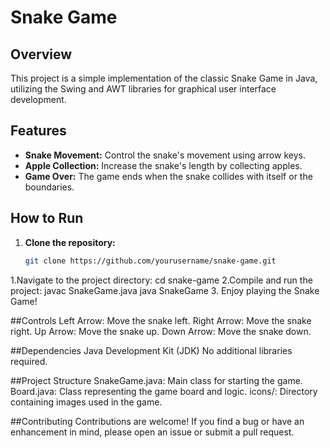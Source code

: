 # Snake Game

## Overview

This project is a simple implementation of the classic Snake Game in Java, utilizing the Swing and AWT libraries for graphical user interface development.

## Features

- **Snake Movement:** Control the snake's movement using arrow keys.
- **Apple Collection:** Increase the snake's length by collecting apples.
- **Game Over:** The game ends when the snake collides with itself or the boundaries.

## How to Run

1. **Clone the repository:**
   ```bash
   git clone https://github.com/yourusername/snake-game.git

1.Navigate to the project directory: cd snake-game
2.Compile and run the project: javac SnakeGame.java
java SnakeGame
3. Enjoy playing the Snake Game!


##Controls
Left Arrow: Move the snake left.
Right Arrow: Move the snake right.
Up Arrow: Move the snake up.
Down Arrow: Move the snake down.


##Dependencies
Java Development Kit (JDK)
No additional libraries required.


##Project Structure
SnakeGame.java: Main class for starting the game.
Board.java: Class representing the game board and logic.
icons/: Directory containing images used in the game.


##Contributing
Contributions are welcome! If you find a bug or have an enhancement in mind, please open an issue or submit a pull request.
